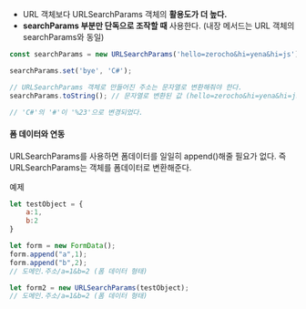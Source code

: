 - URL 객체보다 URLSearchParams 객체의 **활용도가 더 높다.**
- **searchParams 부분만 단독으로 조작할 때** 사용한다. (내장 메서드는 URL 객체의 searchParams와 동일)

```js
const searchParams = new URLSearchParams('hello=zerocho&hi=yena&hi=js');

searchParams.set('bye', 'C#');

// URLSearchParams 객체로 만들어진 주소는 문자열로 변환해줘야 한다.
searchParams.toString(); // 문자열로 변환된 값 (hello=zerocho&hi=yena&hi=js&bye=C%23)

// 'C#'의 '#'이 '%23'으로 변경되었다.
```


#### 폼 데이터와 연동

URLSearchParams를 사용하면 폼데이터를 일일히 append()해줄 필요가 없다.
즉 URLSearchParams는 객체를 폼데이터로 변환해준다.

예제

```js
let testObject = {
	a:1,
	b:2
}

let form = new FormData();
form.append("a",1);
form.append("b",2);
// 도메인.주소/a=1&b=2 (폼 데이터 형태)

let form2 = new URLSearchParams(testObject);
// 도메인.주소/a=1&b=2 (폼 데이터 형태)

```